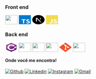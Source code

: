 <div style="display: inline_block"><br>
  <div>
    <h3>Front end</h3>
      <img align="center"  height="30" width="40" src="https://cdn.jsdelivr.net/gh/devicons/devicon/icons/react/react-original-wordmark.svg">
      <img align="center"  height="30" width="40" src="https://raw.githubusercontent.com/devicons/devicon/master/icons/typescript/typescript-original.svg">
      <img align="center"  height="30" width="40" src="https://raw.githubusercontent.com/devicons/devicon/master/icons/nextjs/nextjs-original.svg">
      <img align="center"  height="30" width="40" src="https://raw.githubusercontent.com/devicons/devicon/master/icons/javascript/javascript-plain.svg">
  </div>
  <div>
    <h3>Back end</h3>
      <img align="center"  height="30" width="40" src="https://raw.githubusercontent.com/devicons/devicon/master/icons/csharp/csharp-original.svg">
      <img align="center"  height="30" width="40" src="https://cdn.jsdelivr.net/gh/devicons/devicon/icons/dotnetcore/dotnetcore-original.svg">
      <img align="center"  height="30" width="40" src="https://cdn.jsdelivr.net/gh/devicons/devicon/icons/kubernetes/kubernetes-plain.svg">
      <img align="center"  height="30" width="40" src="https://cdn.jsdelivr.net/gh/devicons/devicon/icons/rabbitmq/rabbitmq-original.svg">
      <img align="center"  height="30" width="40" src="https://raw.githubusercontent.com/devicons/devicon/master/icons/git/git-original.svg">
      <img align="center"  height="30" width="40" src="https://cdn.jsdelivr.net/gh/devicons/devicon/icons/sqldeveloper/sqldeveloper-original.svg">
  </div>
  
 
</div>
 
 #### Onde você me encontra!

[![Github](https://img.shields.io/badge/-Github-000?style=flat&logo=Github&logoColor=white)](https://github.com/MarcelinoRodrigues)
[![Linkedin](https://img.shields.io/badge/-LinkedIn-blue?style=flat&logo=Linkedin&logoColor=white)](https://www.linkedin.com/in/MarcelinoRodrigues/)
[![Instagram](https://img.shields.io/badge/-Instagram-c13584?style=flat&labelColor=c13584&logo=instagram&logoColor=white)](https://www.instagram.com/ino_css/)
[![Gmail](https://img.shields.io/badge/Gmail-D14836?style=flat&logo=gmail&logoColor=white)](mailto:marcelino.rodrigues.d.n@gmail.com)
